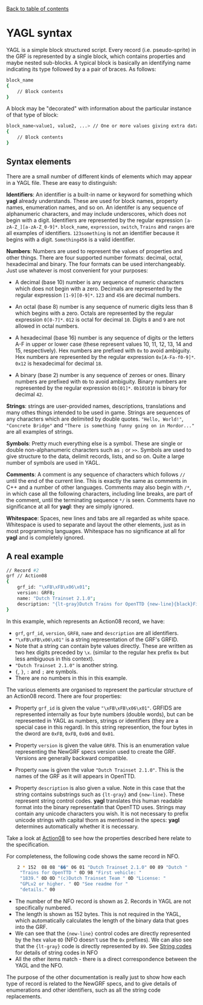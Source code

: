 [Back to table of contents](index.md)

# YAGL syntax

YAGL is a simple block structured script. Every record (i.e. pseudo-sprite) in the GRF is represented by a single block, which contains properties and maybe nested sub-blocks. A typical block is basically an identifying name indicating its type followed by a a pair of braces. As follows:

```bash
block_name
{
    // Block contents
}
```

A block may be "decorated" with information about the particular instance of that type of block:

```bash
block_name<value1, value2, ...> // One or more values giving extra data about this block
{
    // Block contents
}
```

## Syntax elements

There are a small number of different kinds of elements which may appear in a YAGL file. These are easy to distinguish:

**Identifiers**: An identifier is a built-in name or keyword for something which **yagl** already understands. These are used for block names, property names, enumeration names, and so on. An identifer is any sequence of alphanumeric characters, and may include underscores, which does not begin with a digit. Identifiers are represented by the regular expression `[a-zA-Z_][a-zA-Z_0-9]*`. `block_name`, `expression`, `switch`, `Trains` and `ranges` are all examples of identifiers. `123something` is not an identifier because it begins with a digit. `Something456` is a valid identifier.

**Numbers**: Numbers are used to represent the values of properties and other things. There are four supported number formats: decimal, octal, hexadecimal and binary. The four formats can be used interchangeably. Just use whatever is most convenient for your purposes:

- A decimal (base 10) number is any sequence of numeric characters which does not begin with a zero. Decimals are represented by the regular expression `[1-9][0-9]*`. `123` and `456` are decimal numbers.

- An octal (base 8) number is any sequence of numeric digits less than 8 which begins with a zero. Octals are represented by the regular expression `0[0-7]*`. `012` is octal for decimal `10`. Digits `8` and `9` are not allowed in octal numbers.

- A hexadecimal (base 16) number is any sequence of digits or the letters A-F in upper or lower case (these represent values 10, 11, 12, 13, 14 and 15, respectively). Hex numbers are prefixed with `0x` to avoid ambiguity. Hex numbers are represented by the regular expression `0x[A-Fa-f0-9]*`.  `0x12` is hexadecimal for decimal `18`.

- A binary (base 2) number is any sequence of zeroes or ones. Binary numbers are prefixed with `0b` to avoid ambiguity. Binary numbers are represented by the regular expression `0b[01]*`. `0b101010` is binary for decimal `42`.

**Strings**: strings are user-provided names, descriptions, translations and many othes things intended to be used in game. Strings are sequences of any characters which are delimited by double quotes. `"Hello, World!"`, `"Concrete Bridge"` and `"There is something funny going on in Mordor..."` are all examples of strings. 

**Symbols**: Pretty much everything else is a symbol. These are single or double non-alphanumeric characters such as `;` or `>>`. Symbols are used to give structure to the data, delimit records, lists, and so on. Quite a large number of symbols are used in YAGL.

**Comments**: A comment is any sequence of characters which follows `//` until the end of the current line. This is exactly the same as comments in C++ and a number of other languages. Comments may also begin with `/*`, in which case all the following characters, including line breaks, are part of the comment, until the terminating sequence `*/` is seen. Comments have no significance at all for **yagl**: they are simply ignored.

**Whitespace**: Spaces, new lines and tabs are all regarded as white space. Whitespace is used to separate and layout the other elements, just as in most programming languages. Whitespace has no significance at all for **yagl** and is completely ignored.


## A real example

```bash
// Record #2
grf // Action08
{
    grf_id: "\xFB\xFB\x06\x01";
    version: GRF8;
    name: "Dutch Trainset 2.1.0";
    description: "{lt-gray}Dutch Trains for OpenTTD {new-line}{black}First vehicle: 1839.{new-line}{new-line}(c)Dutch Trainset Team {new-line}License: GPLv2 or higher. {new-line}See readme for details.";
}
```

In this example, which represents an Action08 record, we have:

- `grf`, `grf_id`, `version`, `GRF8`, `name` and `description` are all identifiers.
- `"\xFB\xFB\x06\x01"` is a string representation of the GRF's GRFID. 
- Note that a string can contain byte values directly. These are written as two hex digits preceded by `\x`. (similar to the regular hex prefix `0x` but less ambiguous in this context).
- `"Dutch Trainset 2.1.0"` is another string.
- `{`, `}`, `:` and `;` are symbols.
- There are no numbers in this in this example.

The various elements are organised to represent the particular structure of an Action08 record. There are four properties:

- Property `grf_id` is given the value `"\xFB\xFB\x06\x01"`. GRFIDS are represented internally as four byte numbers (double words), but can be represented in YAGL as numbers, strings or identifiers (they are a special case in this regard). In this string represention, the four bytes in the dword are `0xFB`, `0xFB`, `0x06` and `0x01`.

- Property `version` is given the value `GRF8`. This is an enumeration value representing the NewGRF specs version used to create the GRF. Versions are generally backward compatible.

- Property `name` is given the value `"Dutch Trainset 2.1.0"`. This is the names of the GRF as it will appears in OpenTTD.

- Property `description` is also given a value. Note in this case that the string contains substrings such as `{lt-gray}` and `{new-line}`. These represent string control codes. **yagl** translates this human readable format into the binary representatin that OpenTTD uses. Strings may contain any unicode characters you wish. It is not necessary to prefix unicode strings with capital thorn as mentioned in the specs: **yagl** determines automatically whether it is necessary.

Take a look at [Action08](https://newgrf-specs.tt-wiki.net/wiki/Action8) to see how the properties described here relate to the specification.

For completeness, the following code shows the same record in NFO. 

```bash
    2 * 152	 08 08 "��" 06 01 "Dutch Trainset 2.1.0" 00 89 "Dutch "
	 "Trains for OpenTTD " 0D 98 "First vehicle: "
	 "1839." 0D 0D "(c)Dutch Trainset Team " 0D "License: "
	 "GPLv2 or higher. " 0D "See readme for "
	 "details." 00
```

 - The number of the NFO record is shown as 2. Records in YAGL are not specifically numbered. 
 - The length is shown as 152 bytes. This is not required in the YAGL, which automatically calculates the length of the binary data that goes into the GRF. 
 - We can see that the `{new-line}` control codes are directly represented by the hex value `0D` (NFO doesn't use the `0x` prefixes). We can also see that the `{lt-gray}` code is directly represented by `89`. See [String codes](https://newgrf-specs.tt-wiki.net/wiki/StringCodes) for details of string codes in NFO
 - All the other items match - there is a direct correspondence between the YAGL and the NFO.

The purpose of the other documentation is really just to show how each type of record is related to the NewGRF specs, and to give details of enumerations and other identifiers, such as all the string code replacements.
